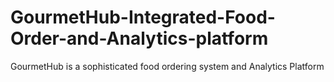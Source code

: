# GourmetHub-Integrated-Food-Order-and-Analytics-platform
GourmetHub is a sophisticated food ordering system and Analytics Platform
